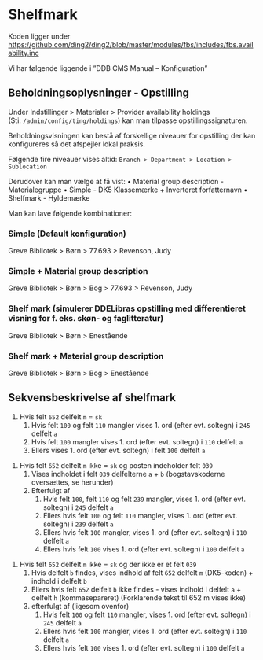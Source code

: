 # Shelfmark

<!--
Kilde:
Fra: Rolf Madsen <rom@slks.dk> 
Sendt: 29. maj 2019 09:34
Til: Erik Bachmann Pedersen <ebp@slks.dk>
Emne: SV: Openplatform - shelfmark
-->

Koden ligger under https://github.com/ding2/ding2/blob/master/modules/fbs/includes/fbs.availability.inc

Vi har følgende liggende i ”DDB CMS Manual – Konfiguration”

## Beholdningsoplysninger - Opstilling

Under Indstillinger > Materialer > Provider availability holdings (Sti: `/admin/config/ting/holdings`) kan man tilpasse opstillingssignaturen.

Beholdningsvisningen kan bestå af forskellige niveauer for opstilling der kan konfigureres så det afspejler lokal praksis.

Følgende fire niveauer vises altid:
`Branch > Department > Location > Sublocation`

Derudover kan man vælge at få vist:
    • Material group description - Materialegruppe
    • Simple - DK5 Klassemærke + Inverteret forfatternavn
    • Shelfmark - Hyldemærke

Man kan lave følgende kombinationer:

### Simple (Default konfiguration)
Greve Bibliotek > Børn > 77.693 > Revenson, Judy

### Simple + Material group description
Greve Bibliotek > Børn > Bog > 77.693 > Revenson, Judy

### Shelf mark (simulerer DDELibras opstilling med differentieret visning for f. eks. skøn- og faglitteratur)
Greve Bibliotek > Børn > Enestående

### Shelf mark + Material group description
Greve Bibliotek > Børn > Bog > Enestående

## Sekvensbeskrivelse af shelfmark

1. Hvis felt `652` delfelt `m` = `sk`
   1. Hvis felt `100` og felt `110` mangler vises 1. ord (efter evt. soltegn) i `245` delfelt `a`
   1. Hvis felt `100` mangler vises 1. ord (efter evt. soltegn) i `110` delfelt `a`
   1. Ellers vises 1. ord (efter evt. soltegn) i felt `100` delfelt `a`

<!--
Original rækkefølge
1. Hvis felt 652 delfelt m = sk
  1. Vises 1. ord (efter evt. soltegn) i felt 100 delfelt a
  1. Hvis felt 100 mangler vises 1. ord (efter evt. soltegn) i 110 delfelt a
  1. Hvis felt 100 og felt 110 mangler vises 1. ord (efter evt. soltegn) i 245 delfelt a
-->

1. Hvis felt `652` delfelt `m` ikke = `sk` og posten indeholder felt `039`
   1. Vises indholdet i felt `039` delfelterne `a` + `b` (bogstavskoderne oversættes, se herunder) 
   1. Efterfulgt af 
      1. Hvis felt `100`, felt `110` og felt `239` mangler, vises 1. ord (efter evt. soltegn) i `245` delfelt `a`
      1. Ellers hvis felt `100` og felt `110` mangler, vises 1. ord (efter evt. soltegn) i `239` delfelt `a`
      1. Ellers hvis felt `100` mangler, vises 1. ord (efter evt. soltegn) i `110` delfelt `a`
      1. Ellers hvis felt `100` vises 1. ord (efter evt. soltegn) i `100` delfelt `a`

<!--
Original rækkefølge

1. Hvis felt 652 delfelt m ikke = sk og posten indeholder felt 039 
  1. Vises indholdet i felt 039 delfelterne a + b (bogstavskoderne oversættes, se herunder) 
  1. efterfulgt af 
    1. Hvis felt 100 vises 1. ord (efter evt. soltegn) i 100 delfelt a
    1. Hvis felt 100 mangler, vises 1. ord (efter evt. soltegn) i 110 delfelt a
    1. Hvis felt 100 og felt 110 mangler, vises 1. ord (efter evt. soltegn) i 239 delfelt a
    1. Hvis felt 100, felt 110 og felt 239 mangler, vises 1. ord (efter evt. soltegn) i 245 delfelt a

-->

1. Hvis felt `652` delfelt `m` ikke = `sk` og der ikke er et felt `039`
   1. Hvis delfelt `b` findes, vises indhold af felt `652` delfelt `m` (DK5-koden) + indhold i delfelt `b`
   1. Ellers hvis felt `652` delfelt `b` ikke findes - vises indhold i delfelt `a` + delfelt `h` (kommasepareret) (Forklarende tekst til 652 m vises ikke)
   1. efterfulgt af (ligesom ovenfor)
      1. Hvis felt `100` og felt `110` mangler, vises 1. ord (efter evt. soltegn) i `245` delfelt `a`
      1. Ellers hvis felt `100` mangler, vises 1. ord (efter evt. soltegn) i `110` delfelt `a`
      1. Ellers hvis felt `100` vises 1. ord (efter evt. soltegn) i `100` delfelt `a`

<!--
1. Hvis felt 652 delfelt m ikke = sk og der ikke er et felt 039
Vises indhold af felt 652 delfelt m (DK5-koden) + indhold i delfelt b
Hvis felt 652 delfelt b ikke findes - vises indhold i delfelt a + delfelt h (kommasepareret)
(Forklarende tekst til 652 m vises ikke)
efterfulgt af (ligesom ovenfor)
Hvis felt 100 vises 1. ord (efter evt. soltegn) i 100 delfelt a
Hvis felt 100 mangler, vises 1. ord (efter evt. soltegn) i 110 delfelt a
Hvis felt 100 og felt 110 mangler, vises 1. ord (efter evt. soltegn) i 245 delfelt a
-->
